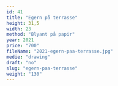 ```yaml
---
id: 41
title: "Egern på terrasse"
height: 31,5
width: 23
method: "Blyant på papir"
year: 2021
price: "700"
fileName: "2021-egern-paa-terrasse.jpg"
medie: "drawing"
draft: "no"
slug: "egern-paa-terrasse"
weight: "130"
---
```

